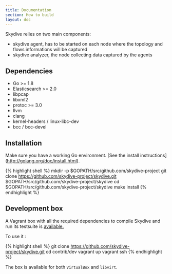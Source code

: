 ```yaml
---
title: Documentation
section: How to build
layout: doc
---
```


Skydive relies on two main components:

* skydive agent, has to be started on each node where the topology and flows
  informations will be captured
* skydive analyzer, the node collecting data captured by the agents

## Dependencies

* Go >= 1.8
* Elasticsearch >= 2.0
* libpcap
* libxml2
* protoc >= 3.0
* llvm
* clang
* kernel-headers / linux-libc-dev
* bcc / bcc-devel

## Installation

Make sure you have a working Go environment. [See the install instructions]
(http://golang.org/doc/install.html).

{% highlight shell %}
mkdir -p $GOPATH/src/github.com/skydive-project
git clone https://github.com/skydive-project/skydive.git $GOPATH/src/github.com/skydive-project/skydive
cd $GOPATH/src/github.com/skydive-project/skydive
make install
{% endhighlight %}

## Development box

A Vagrant box with all the required dependencies to compile Skydive and run its
testsuite is
<a href="https://app.vagrantup.com/skydive/boxes/skydive-dev" target="_blank">
  available.
</a>

To use it :

{% highlight shell %}
git clone https://github.com/skydive-project/skydive.git
cd contrib/dev
vagrant up
vagrant ssh
{% endhighlight %}

The box is available for both `VirtualBox` and `libvirt`.
